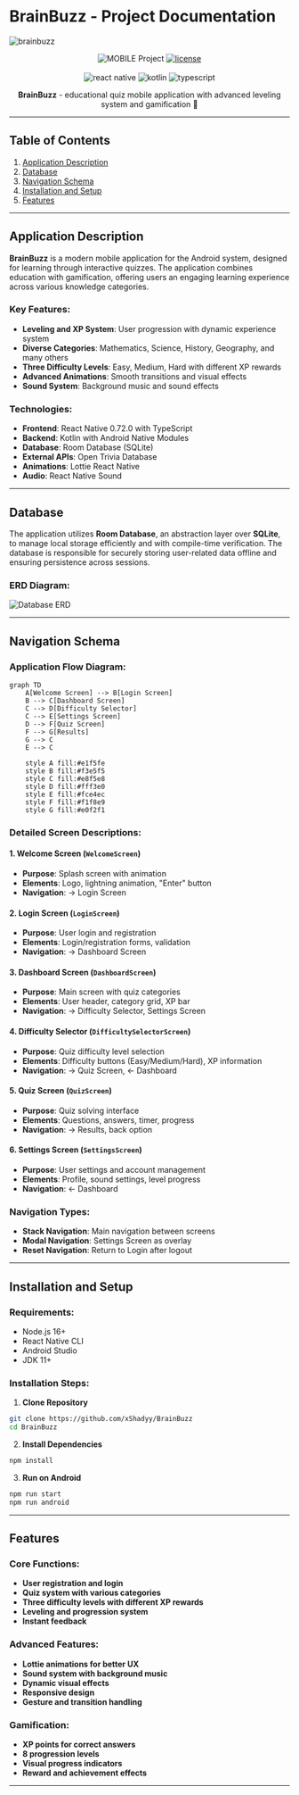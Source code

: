 # BrainBuzz - Project Documentation

![brainbuzz](brainbuzz.png)

<div align="center"> 
  
![MOBILE Project](https://img.shields.io/badge/MOBILE-PROJECT-white.svg?style=flat-square)
[![license](https://img.shields.io/badge/LICENSE-MIT-white)](LICENSE)
<br><br>
![react native](https://img.shields.io/badge/REACT_NATIVE-0.72.0-white?logo=react&logoColor=61DAFB)
![kotlin](https://img.shields.io/badge/KOTLIN-1.9.10-white?logo=kotlin&logoColor=0095D5)
![typescript](https://img.shields.io/badge/TYPESCRIPT-5.7.3-white?logo=typescript&logoColor=3178C6)

**BrainBuzz** - educational quiz mobile application with advanced leveling system and gamification 🚀

</div>

---

## Table of Contents

1. [Application Description](#application-description)
2. [Database](#database)
3. [Navigation Schema](#navigation-schema)
4. [Installation and Setup](#installation-and-setup)
5. [Features](#features)

---

## Application Description

**BrainBuzz** is a modern mobile application for the Android system, designed for learning through interactive quizzes. The application combines education with gamification, offering users an engaging learning experience across various knowledge categories.

### Key Features:

- **Leveling and XP System**: User progression with dynamic experience system
- **Diverse Categories**: Mathematics, Science, History, Geography, and many others
- **Three Difficulty Levels**: Easy, Medium, Hard with different XP rewards
- **Advanced Animations**: Smooth transitions and visual effects
- **Sound System**: Background music and sound effects

### Technologies:

- **Frontend**: React Native 0.72.0 with TypeScript
- **Backend**: Kotlin with Android Native Modules
- **Database**: Room Database (SQLite)
- **External APIs**: Open Trivia Database
- **Animations**: Lottie React Native
- **Audio**: React Native Sound

---

## Database

The application utilizes **Room Database**, an abstraction layer over **SQLite**, to manage local storage efficiently and with compile-time verification. The database is responsible for securely storing user-related data offline and ensuring persistence across sessions.

### ERD Diagram:

![Database ERD](brainbuzz-edr.svg)

---

## Navigation Schema

### Application Flow Diagram:

```mermaid
graph TD
    A[Welcome Screen] --> B[Login Screen]
    B --> C[Dashboard Screen]
    C --> D[Difficulty Selector]
    C --> E[Settings Screen]
    D --> F[Quiz Screen]
    F --> G[Results]
    G --> C
    E --> C

    style A fill:#e1f5fe
    style B fill:#f3e5f5
    style C fill:#e8f5e8
    style D fill:#fff3e0
    style E fill:#fce4ec
    style F fill:#f1f8e9
    style G fill:#e0f2f1
```

### Detailed Screen Descriptions:

#### 1. **Welcome Screen** (`WelcomeScreen`)

- **Purpose**: Splash screen with animation
- **Elements**: Logo, lightning animation, "Enter" button
- **Navigation**: → Login Screen

#### 2. **Login Screen** (`LoginScreen`)

- **Purpose**: User login and registration
- **Elements**: Login/registration forms, validation
- **Navigation**: → Dashboard Screen

#### 3. **Dashboard Screen** (`DashboardScreen`)

- **Purpose**: Main screen with quiz categories
- **Elements**: User header, category grid, XP bar
- **Navigation**: → Difficulty Selector, Settings Screen

#### 4. **Difficulty Selector** (`DifficultySelectorScreen`)

- **Purpose**: Quiz difficulty level selection
- **Elements**: Difficulty buttons (Easy/Medium/Hard), XP information
- **Navigation**: → Quiz Screen, ← Dashboard

#### 5. **Quiz Screen** (`QuizScreen`)

- **Purpose**: Quiz solving interface
- **Elements**: Questions, answers, timer, progress
- **Navigation**: → Results, back option

#### 6. **Settings Screen** (`SettingsScreen`)

- **Purpose**: User settings and account management
- **Elements**: Profile, sound settings, level progress
- **Navigation**: ← Dashboard

### Navigation Types:

- **Stack Navigation**: Main navigation between screens
- **Modal Navigation**: Settings Screen as overlay
- **Reset Navigation**: Return to Login after logout

---

## Installation and Setup

### Requirements:

- Node.js 16+
- React Native CLI
- Android Studio
- JDK 11+

### Installation Steps:

1. **Clone Repository**

```bash
git clone https://github.com/xShadyy/BrainBuzz
cd BrainBuzz
```

2. **Install Dependencies**

```bash
npm install
```

3. **Run on Android**

```bash
npm run start
npm run android
```

---

## Features

### Core Functions:

- **User registration and login**
- **Quiz system with various categories**
- **Three difficulty levels with different XP rewards**
- **Leveling and progression system**
- **Instant feedback**

### Advanced Features:

- **Lottie animations for better UX**
- **Sound system with background music**
- **Dynamic visual effects**
- **Responsive design**
- **Gesture and transition handling**

### Gamification:

- **XP points for correct answers**
- **8 progression levels**
- **Visual progress indicators**
- **Reward and achievement effects**

---
